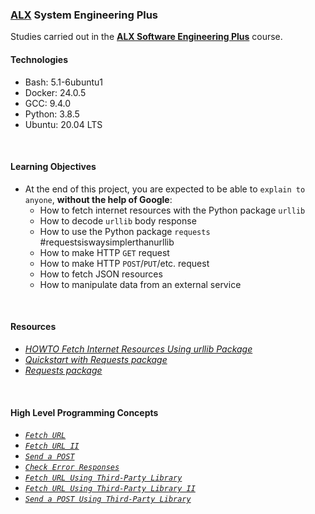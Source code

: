 ### [ALX](https://www.alxafrica.com/) System Engineering Plus

Studies carried out in the **[ALX Software Engineering Plus](https://www.alxafrica.com/software-engineering-plus/)** course.

#### Technologies

* Bash:     5.1-6ubuntu1
* Docker:   24.0.5
* GCC:      9.4.0
* Python:   3.8.5
* Ubuntu:   20.04 LTS

<br />

#### Learning Objectives

* At the end of this project, you are expected to be able to `explain to anyone`, **without the help of Google**:
    * How to fetch internet resources with the Python package `urllib`
    * How to decode `urllib` body response
    * How to use the Python package `requests` #requestsiswaysimplerthanurllib
    * How to make HTTP `GET` request
    * How to make HTTP `POST`/`PUT`/etc. request
    * How to fetch JSON resources
    * How to manipulate data from an external service

<br />

#### Resources

* _[HOWTO Fetch Internet Resources Using urllib Package](https://docs.python.org/3/howto/urllib2.html)_
* _[Quickstart with Requests package](https://requests.readthedocs.io/en/latest/)_
* _[Requests package](https://pypi.org/project/requests/)_

<br />

#### High Level Programming Concepts

* _[`Fetch URL`](0-hbtn_status.py)_
* _[`Fetch URL II`](1-hbtn_header.py)_
* _[`Send a POST`](2-post_email.py)_
* _[`Check Error Responses`](3-error_code.py)_
* _[`Fetch URL Using Third-Party Library`](4-hbtn_status.py)_
* _[`Fetch URL Using Third-Party Library II`](5-hbtn_header.py)_
* _[`Send a POST Using Third-Party Library`](6-post_email.py)_

<br />
